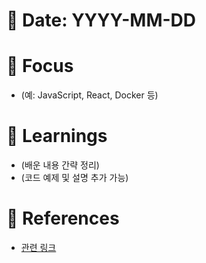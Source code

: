 # 📅 Date: YYYY-MM-DD

# 📌 Focus
- (예: JavaScript, React, Docker 등)

# 📝 Learnings
- (배운 내용 간략 정리)
- (코드 예제 및 설명 추가 가능)

# 🔗 References
- [관련 링크](URL)
